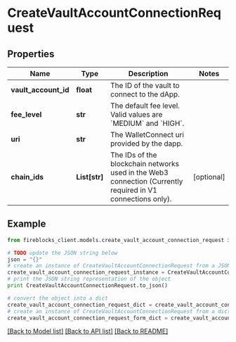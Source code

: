# CreateVaultAccountConnectionRequest


## Properties

Name | Type | Description | Notes
------------ | ------------- | ------------- | -------------
**vault_account_id** | **float** | The ID of the vault to connect to the dApp. | 
**fee_level** | **str** | The default fee level. Valid values are &#x60;MEDIUM&#x60; and &#x60;HIGH&#x60;. | 
**uri** | **str** | The WalletConnect uri provided by the dapp. | 
**chain_ids** | **List[str]** | The IDs of the blockchain networks used in the Web3 connection (Currently required in V1 connections only). | [optional] 

## Example

```python
from fireblocks_client.models.create_vault_account_connection_request import CreateVaultAccountConnectionRequest

# TODO update the JSON string below
json = "{}"
# create an instance of CreateVaultAccountConnectionRequest from a JSON string
create_vault_account_connection_request_instance = CreateVaultAccountConnectionRequest.from_json(json)
# print the JSON string representation of the object
print CreateVaultAccountConnectionRequest.to_json()

# convert the object into a dict
create_vault_account_connection_request_dict = create_vault_account_connection_request_instance.to_dict()
# create an instance of CreateVaultAccountConnectionRequest from a dict
create_vault_account_connection_request_form_dict = create_vault_account_connection_request.from_dict(create_vault_account_connection_request_dict)
```
[[Back to Model list]](../README.md#documentation-for-models) [[Back to API list]](../README.md#documentation-for-api-endpoints) [[Back to README]](../README.md)


